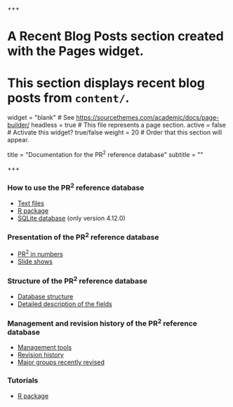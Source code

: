 +++
# A Recent Blog Posts section created with the Pages widget.
# This section displays recent blog posts from `content/`.

widget = "blank"  # See https://sourcethemes.com/academic/docs/page-builder/
headless = true  # This file represents a page section.
active = false  # Activate this widget? true/false
weight = 20  # Order that this section will appear.

title = "Documentation for the PR<sup>2</sup> reference database"
subtitle = ""

+++

### How to use the PR<sup>2</sup> reference database
* [Text files](./documentation/pr2-files/)
* [R package](https://pr2database.github.io/pr2database/articles/pr2database.html)
* [SQLite database](./documentation/pr2-sqlite/) (only version 4.12.0)

### Presentation of the PR<sup>2</sup> reference database
* [PR<sup>2</sup> in numbers](https://pr2database.github.io/pr2database/articles/pr2_01_stats.html)
* [Slide shows](./documentation/pr2-presentation/)

### Structure of the PR<sup>2</sup> reference database
* [Database structure](./documentation/pr2-structure/)
* [Detailed description of the fields](./documentation/pr2-fields/)

### Management and revision history of the PR<sup>2</sup> reference database
* [Management tools](./documentation/pr2-management/)
* [Revision history](https://pr2database.github.io/pr2database/news)
* [Major groups recently revised](./documentation/pr2-taxonomic-groups/)

### Tutorials
* [R package](https://pr2database.github.io/pr2database/articles)
